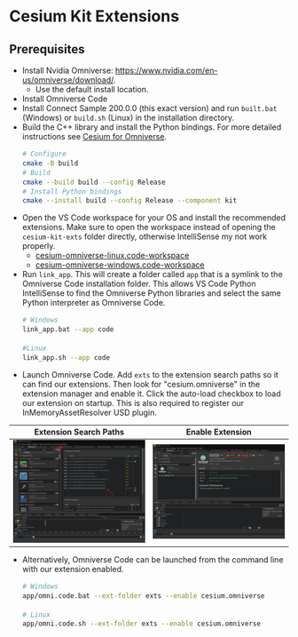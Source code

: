 # Cesium Kit Extensions

## Prerequisites

- Install Nvidia Omniverse: https://www.nvidia.com/en-us/omniverse/download/.
  - Use the default install location.
- Install Omniverse Code
- Install Connect Sample 200.0.0 (this exact version) and run `built.bat` (Windows) or `build.sh` (Linux) in the installation directory.
- Build the C++ library and install the Python bindings. For more detailed instructions see [Cesium for Omniverse](../cesium-omniverse/README.md).
    ```sh
    # Configure
    cmake -B build
    # Build
    cmake --build build --config Release
    # Install Python bindings
    cmake --install build --config Release --component kit
    ```
- Open the VS Code workspace for your OS and install the recommended extensions. Make sure to open the workspace instead of opening the `cesium-kit-exts` folder directly, otherwise IntelliSense my not work properly.
  - [cesium-omniverse-linux.code-workspace](./.vscode/cesium-omniverse-linux.code-workspace)
  - [cesium-omniverse-windows.code-workspace](./.vscode/cesium-omniverse-windows.code-workspace)
- Run `link_app`. This will create a folder called `app` that is a symlink to the Omniverse Code installation folder. This allows VS Code Python IntelliSense to find the Omniverse Python libraries and select the same Python interpreter as Omniverse Code.
    ```sh
    # Windows
    link_app.bat --app code

    #Linux
    link_app.sh --app code
    ```
- Launch Omniverse Code. Add `exts` to the extension search paths so it can find our extensions. Then look for "cesium.omniverse" in the extension manager and enable it. Click the auto-load checkbox to load our extension on startup. This is also required to register our InMemoryAssetResolver USD plugin.

Extension Search Paths | Enable Extension
--|--
![Extension Search Paths](./images/extension-search-paths.png)|![Enable Extension](./images/enable-extension.png)

- Alternatively, Omniverse Code can be launched from the command line with our extension enabled.
    ```sh
    # Windows
    app/omni.code.bat --ext-folder exts --enable cesium.omniverse

    # Linux
    app/omni.code.sh --ext-folder exts --enable cesium.omniverse
    ```
